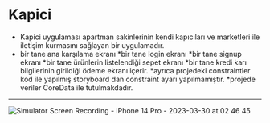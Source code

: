# Kapici
 
* Kapici uygulaması apartman sakinlerinin kendi kapıcıları ve marketleri ile iletişim kurmasını sağlayan bir uygulamadır.
* bir tane ana karşılama ekranı 
*bir tane login ekranı
*bir tane signup ekranı
*bir tane ürünlerin listelendiği sepet ekranı 
*bir tane kredi karı bilgilerinin girildiği ödeme ekranı içerir.
*ayrıca projedeki constraintler kod ile yapılmış storyboard dan constraint ayarı yapılmamıştır.
*projede  veriler CoreData ile tutulmakdadır.


-------------


![Simulator Screen Recording - iPhone 14 Pro - 2023-03-30 at 02 46 45](https://user-images.githubusercontent.com/110934008/228692395-b7677146-f5ab-4d6c-904c-c985a770b756.gif)
